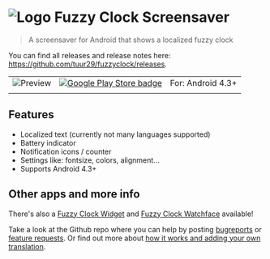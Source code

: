 # ![Logo](https://raw.githubusercontent.com/tuur29/fuzzyclock/master/screensaver/app/src/main/res/mipmap-mdpi/ic_launcher.png "Logo") Fuzzy Clock Screensaver
> A screensaver for Android that shows a localized fuzzy clock

You can find all releases and release notes here: https://github.com/tuur29/fuzzyclock/releases.

| | | |
|-|-|-|
| ![Preview](https://raw.githubusercontent.com/tuur29/fuzzyclock/master/watchface/app/src/main/res/drawable-nodpi/preview.png) | [![Google Play Store badge](https://play.google.com/intl/en_us/badges/images/badge_new.png)](https://play.google.com/store/apps/details?id=net.tuurlievens.fuzzyclockscreensaver) | For: Android 4.3+ |
| | | |

## Features
- Localized text (currently not many languages supported)
- Battery indicator
- Notification icons / counter
- Settings like: fontsize, colors, alignment...
- Supports Android 4.3+

## Other apps and more info
There's also a [Fuzzy Clock Widget](../widget) and [Fuzzy Clock Watchface](../watchface) available!

Take a look at the Github repo where you can help by posting [bugreports](https://github.com/tuur29/fuzzyclock/issues) or [feature requests](https://github.com/tuur29/fuzzyclock/issues). Or find out more about [how it works and adding your own translation](../shared).
